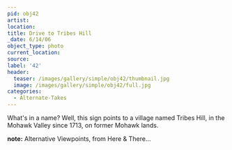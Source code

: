 ```yaml
---
pid: obj42
artist:
location:
title: Drive to Tribes Hill
_date: 6/14/06
object_type: photo
current_location:
source:
label: '42'
header:
  teaser: /images/gallery/simple/obj42/thumbnail.jpg
  image: /images/gallery/simple/obj42/full.jpg
categories:
  - Alternate-Takes
---
```

What's in a name? Well, this sign points to a village named Tribes Hill, in the Mohawk Valley since 1713, on former Mohawk lands.

**note:**
Alternative Viewpoints, from Here & There...
